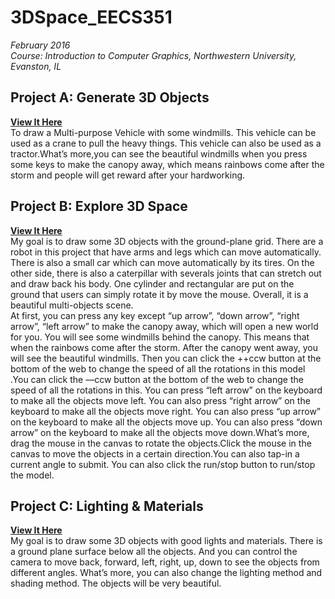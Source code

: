 # 3DSpace_EECS351
_February 2016_ <br/>
_Course: Introduction to Computer Graphics, Northwestern University, Evanston, IL_

## Project A: Generate 3D Objects
**[View It Here](http://htmlpreview.github.io/?https://github.com/weihanchu/3DSpace_EECS351/blob/master/WeihanChu_ProjA.html)** <br/>
  To draw a Multi-purpose Vehicle with some windmills. This vehicle can be used as a crane to pull the heavy things. This vehicle can also be used as a tractor.What’s more,you can see the beautiful windmills when you press some keys to make the canopy away, which means rainbows come after the storm and people will get reward after your hardworking.


## Project B: Explore 3D Space
**[View It Here](http://htmlpreview.github.io/?https://github.com/weihanchu/3DSpace_EECS351/blob/master/Weihanchu_ProjB.html)** <br/>
  My goal is to draw some 3D objects with the ground-plane grid. There are a robot in this project that have arms and legs which can move automatically. There is also a small car which can move automatically by its tires. On the other side, there is also a caterpillar with severals joints that can stretch out and draw back his body. One cylinder and rectangular are put on the ground that users can simply rotate it by move the mouse. Overall, it is a beautiful multi-objects scene.<br/>
  At first, you can press any key except “up arrow”, “down arrow”, “right arrow”, “left arrow” to make the canopy away, which will open a new world for you. You will see some windmills behind the canopy. This means that when the rainbows come after the storm. After the canopy went away, you will see the beautiful windmills. Then you can click the ++ccw button at the bottom of the web to change the speed of all the rotations in this model .You can click the —ccw button at the bottom of the web to change the speed of all the rotations in this. You can press “left arrow” on the keyboard to make all the objects move left. You can also press “right arrow” on the keyboard to make all the objects move right. You can also press “up arrow” on the keyboard to make all the objects move up. You can also press “down arrow” on the keyboard to make all the objects move down.What’s more, drag the mouse in the canvas to rotate the objects.Click the mouse in the canvas to move the objects in a certain direction.You can also tap-in a current angle to submit. You can also click the run/stop button to run/stop the model.

  ## Project C: Lighting & Materials
**[View It Here](http://htmlpreview.github.io/?https://github.com/weihanchu/3DSpace_EECS351/blob/master/Weihanchu_ProjC.html)** <br/>
  My goal is to draw some 3D objects with good lights and materials. There is a ground plane surface below all the objects. And you can control the camera to move back, forward, left, right, up, down to see the objects from different angles. What’s more, you can also change the lighting method and shading method. The objects will be very beautiful.
